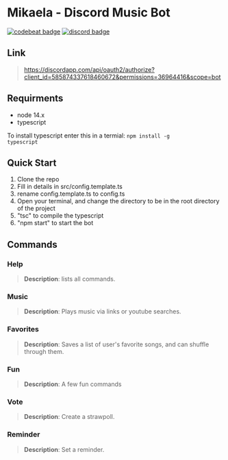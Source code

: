 # Mikaela - Discord Music Bot

[![codebeat badge](https://codebeat.co/badges/6a40e725-5006-4c0c-9948-18326ab5338d)](https://codebeat.co/projects/github-com-kira0x1-mikaela-master)
[![discord badge](https://img.shields.io/discord/585850878532124672?color=7289da&logo=discord&logoColor=white)](https://discord.gg/6fzTAReQtj)

## Link
> https://discordapp.com/api/oauth2/authorize?client_id=585874337618460672&permissions=36964416&scope=bot



## Requirments
- node 14.x
- typescript

To install typescript enter this in a termial: <code>npm install -g typescript</code>

## Quick Start 
1. Clone the repo
2. Fill in details in src/config.template.ts
3. rename config.template.ts to config.ts
4. Open your terminal, and change the directory to be in the root directory of the project
5. "tsc" to compile the typescript
6. "npm start" to start the bot


## Commands

### Help
>**Description**: lists all commands.
 
### Music
>**Description**: Plays music via links or youtube searches.

### Favorites
> **Description**: Saves a list of user's favorite songs, and can shuffle through them.

### Fun
> **Description**: A few fun commands

### Vote
> **Description**: Create a strawpoll.

### Reminder
> **Description**: Set a reminder.
